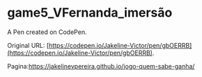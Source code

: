 # game5_VFernanda_imersão

A Pen created on CodePen.

Original URL: [https://codepen.io/Jakeline-Victor/pen/gbOERRB](https://codepen.io/Jakeline-Victor/pen/gbOERRB).


Pagina:https://jakelinevpereira.github.io/jogo-quem-sabe-ganha/
